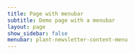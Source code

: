 ```yaml
---
title: Page with menubar
subtitle: Demo page with a menubar
layout: page
show_sidebar: false
menubar: plant-newsletter-content-menu
---
```

